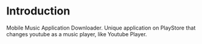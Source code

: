 # Introduction 
Mobile Music Application Downloader.
Unique application on PlayStore that changes youtube as a music player, like Youtube Player.

